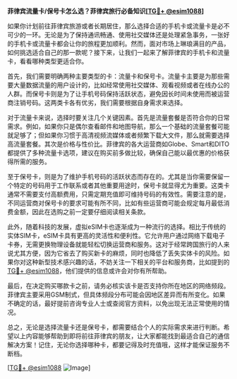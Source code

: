 **菲律宾流量卡/保号卡怎么选？菲律宾旅行必备知识[[TG💪+ @esim1088](https://t.me/s/esim1088)]**

如果你计划前往菲律宾旅游或者长期居住，那么选择合适的手机卡或流量卡是必不可少的一环。无论是为了保持通讯畅通、使用社交媒体还是处理紧急事务，一张好的手机卡或流量卡都会让你的旅程更加顺利。然而，面对市场上琳琅满目的产品，如何挑选适合自己的那一款呢？接下来，让我们一起来了解菲律宾的手机卡和流量卡，看看哪种类型更适合你。

首先，我们需要明确两种主要类型的卡：流量卡和保号卡。流量卡主要是为那些需要大量数据流量的用户设计的，比如经常使用社交媒体、观看视频或者在线办公的人群。而保号卡则是为了让手机号码保持活跃状态，避免因长时间未使用而被运营商注销号码。这两类卡各有优劣，我们需要根据自身需求来选择。

对于流量卡来说，选择时要关注几个关键因素。首先是流量套餐是否符合你的日常需求。例如，如果你只是偶尔查看邮件和地图导航，那么一个基础的流量套餐可能就足够了；但如果你习惯于高清视频流媒体或者频繁下载大文件，那么就需要选择高流量套餐。其次是价格与性价比。菲律宾的各大运营商如Globe、Smart和DITO都提供了多种流量卡选项，建议在购买前多做比较，确保自己能以最优惠的价格获得所需的服务。

至于保号卡，则是为了维护手机号码的活跃状态而存在的。尤其是当你需要保留一个特定的号码用于工作联系或者其他重要用途时，保号卡就显得尤为重要。这类卡通常不需要支付高额费用，只需定期充值即可维持号码的有效性。需要注意的是，不同运营商对保号卡的要求可能有所不同，比如有些运营商可能会规定每月最低消费金额，因此在选购之前一定要仔细阅读相关条款。

此外，随着科技的发展，虚拟eSIM卡也逐渐成为一种流行的选择。相比于传统的实体SIM卡，eSIM卡具有更高的灵活性和便利性。它允许用户通过网络下载电子卡券，无需更换物理设备就能轻松切换运营商和服务。这对于经常跨国旅行的人来说尤其方便，因为它省去了购买新卡的麻烦，同时也降低了丢失实体卡的风险。如果你对这种新型技术感兴趣的话，不妨关注一下相关的平台和服务商，比如提到的[TG💪+ @esim1088](https://t.me/s/esim1088)，他们提供的信息或许会对你有所帮助。

最后，在决定购买哪款卡之前，请务必核实该卡是否支持你所在地区的网络频段。菲律宾主要采用GSM制式，但具体频段分布可能会因地区差异而有所变化。如果不确定的话，最好提前咨询专业人士或查阅官方资料，以免出现无法正常使用的情况。

总之，无论是选择流量卡还是保号卡，都需要结合个人的实际需求来进行判断。希望以上内容能够帮助到即将前往菲律宾的朋友，让大家都能找到最适合自己的通信解决方案！记住，无论你选择哪种卡，都要记得及时充值哦，这样才能保证服务不断档。

[[TG💪+ @esim1088](https://t.me/s/esim1088) ![Image](https://i.postimg.cc/4NQfJmqS/Snipaste-2025-05-13-00-14-12.png)]